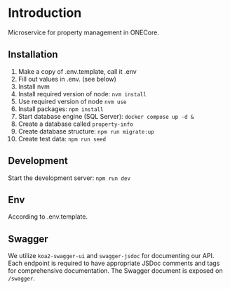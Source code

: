 # Introduction

Microservice for property management in ONECore.

## Installation

1. Make a copy of .env.template, call it .env
2. Fill out values in .env. (see below)
3. Install nvm
4. Install required version of node: `nvm install`
5. Use required version of node `nvm use`
6. Install packages: `npm install`
7. Start database engine (SQL Server): `docker compose up -d &`
8. Create a database called `property-info`
9. Create database structure: `npm run migrate:up`
10. Create test data: `npm run seed`

## Development

Start the development server: `npm run dev`

## Env

According to .env.template.

## Swagger

We utilize `koa2-swagger-ui` and `swagger-jsdoc` for documenting our API. Each endpoint is required to have appropriate
JSDoc comments and tags for comprehensive documentation. The Swagger document is exposed on `/swagger`.

